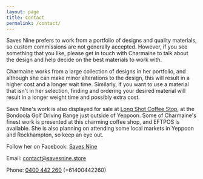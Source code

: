 ```yaml
---
layout: page
title: Contact
permalink: /contact/
---
```


Saves Nine prefers to work from a portfolio of designs and quality materials, so custom commissions are not generally accepted. However, if you see something that you like, please get in touch with Charmaine to talk about the design and help decide on the best materials to work with.

Charmaine works from a large collection of designs in her portfolio, and although she can make minor alterations to the design, this will result in a higher cost and a longer wait time. Similarly, if you want to use a material that isn't in her selection, finding and ordering your desired material will result in a longer weight time and possibly extra cost.

Save Nine's work is also displayed for sale at [Long Shot Coffee Stop](https://www.facebook.com/people/Long-Shot-Coffee-Stop/100076074286884), at the Bondoola Golf Driving Range just outside of Yeppoon. Some of Charmaine's finest work is presented at this charming coffee shop, and EFTPOS is available. She is also planning on attending some local markets in Yeppoon and Rockhampton, so keep an eye out.

Follow her on Facebook: [Saves Nine](https://www.facebook.com/profile.php?id=100064715174378)

Email: [contact@savesnine.store](mailto:contact@savesnine.store)

Phone: [0400 442 260](tel:+61400442260) (+61400442260)
